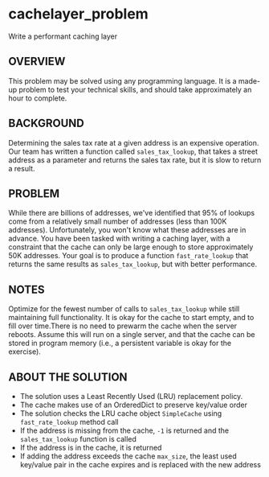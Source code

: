 # cachelayer_problem
Write a performant caching layer

## OVERVIEW

This problem may be solved using any programming language.  It is a
made-up problem to test your technical skills, and should take approximately
an hour to complete. 
 
## BACKGROUND

Determining the sales tax rate at a given address is an expensive operation.
Our team has written a function called `sales_tax_lookup`, that takes a street
address as a parameter and returns the sales tax rate, but it is slow to return
a result. 
 
## PROBLEM

While there are billions of addresses, we've identified that 95%
of lookups come from a relatively small number of addresses (less than 100K
addresses).  Unfortunately, you won't know what these addresses are in advance.
You have been tasked with writing a caching layer, with a constraint that
the cache can only be large enough to store approximately 50K addresses.
Your goal is to produce a function `fast_rate_lookup` that returns the same
results as `sales_tax_lookup`, but with better performance. 
 
## NOTES

Optimize for the fewest number of calls to `sales_tax_lookup` while still
maintaining full functionality.
It is okay for the cache to start empty, and to fill over time.There is no need
to prewarm the cache when the server reboots.
Assume this will run on a single server, and that the cache can be stored
in program memory (i.e., a persistent variable is okay for the exercise).

## ABOUT THE SOLUTION

* The solution uses a Least Recently Used (LRU) replacement policy.
* The cache makes use of an OrderedDict to preserve key/value order
* The solution checks the LRU cache object `SimpleCache` using `fast_rate_lookup` method call
* If the address is missing from the cache, `-1` is returned and the `sales_tax_lookup` function is called
* If the address is in the cache, it is returned
* If adding the address exceeds the cache `max_size`, the least used key/value pair in the cache expires and is replaced with the new address

